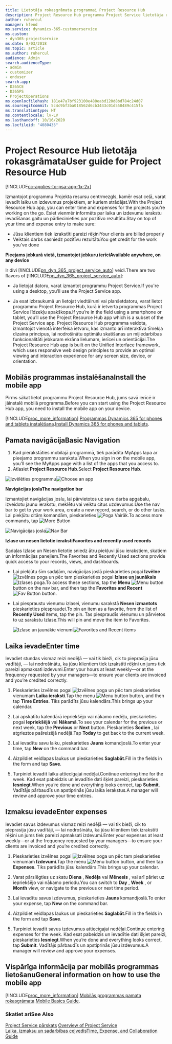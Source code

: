 ```yaml
---
title: Lietotāja rokasgrāmata programmai Project Resource Hub
description: Project Resource Hub programma Project Service lietotāja rokasgrāmata
author: ruhercul
manager: kfend
ms.service: dynamics-365-customerservice
ms.custom:
- dyn365-projectservice
ms.date: 8/03/2018
ms.topic: article
ms.author: ruhercul
audience: Admin
search.audienceType:
- admin
- customizer
- enduser
search.app:
- D365CE
- D365PS
- ProjectOperations
ms.openlocfilehash: 181e47a7bf923100e480eabd120d8bd784c24d07
ms.sourcegitcommit: 5c4c9bf3ba018562d6cb3443c01d550489c415fa
ms.translationtype: HT
ms.contentlocale: lv-LV
ms.lasthandoff: 10/16/2020
ms.locfileid: "4080435"
---
```

# <a name="user-guide-for-project-resource-hub"></a><span data-ttu-id="35b3d-103">Project Resource Hub lietotāja rokasgrāmata</span><span class="sxs-lookup"><span data-stu-id="35b3d-103">User guide for Project Resource Hub</span></span>

[!INCLUDE[cc-applies-to-psa-app-1x-2x](../includes/cc-applies-to-psa-app-1x-2x.md)]

<span data-ttu-id="35b3d-104">Izmantojot programmu Projekta resursu centrmezgls, kamēr esat ceļā, varat ievadīt laiku un izdevumus projektiem, ar kuriem strādājat.</span><span class="sxs-lookup"><span data-stu-id="35b3d-104">With the Project Resource Hub app, you can enter time and expenses for the projects you’re working on the go.</span></span> <span data-ttu-id="35b3d-105">Esiet vienmēr informēts par laika un izdevumu ierakstu ievadīšanas gaitu un pārliecinieties par pozitīvo rezultātu.</span><span class="sxs-lookup"><span data-stu-id="35b3d-105">Stay on top of your time and expense entry to make sure:</span></span>

- <span data-ttu-id="35b3d-106">Jūsu klientiem tiek izrakstīti pareizi rēķini</span><span class="sxs-lookup"><span data-stu-id="35b3d-106">Your clients are billed properly</span></span>
- <span data-ttu-id="35b3d-107">Veiktais darbs sasniedz pozitīvu rezultātu</span><span class="sxs-lookup"><span data-stu-id="35b3d-107">You get credit for the work you’ve done</span></span>

<span data-ttu-id="35b3d-108">**Pieejams jebkurā vietā, izmantojot jebkuru ierīci**</span><span class="sxs-lookup"><span data-stu-id="35b3d-108">**Available anywhere, on any device**</span></span>

<span data-ttu-id="35b3d-109">Ir divi [!INCLUDE[pn_dyn_365_project_service_auto](../includes/pn-dyn-365-project-service-auto.md)] veidi.</span><span class="sxs-lookup"><span data-stu-id="35b3d-109">There are two flavors of [!INCLUDE[pn_dyn_365_project_service_auto](../includes/pn-dyn-365-project-service-auto.md)]:</span></span> 

- <span data-ttu-id="35b3d-110">Ja lietojat datoru, varat izmantot programmu Project Service.</span><span class="sxs-lookup"><span data-stu-id="35b3d-110">If you're using a desktop, you'll use the Project Service app.</span></span> 

- <span data-ttu-id="35b3d-111">Ja esat izbraukumā un lietojat viedtālruni vai planšetdatoru, varat lietot programmu Project Resource Hub, kurā ir ietverta programmas Project Service līdzekļu apakškopa.</span><span class="sxs-lookup"><span data-stu-id="35b3d-111">If you’re in the field using a smartphone or tablet, you’ll use the Project Resource Hub app which is a subset of the Project Service  app.</span></span> <span data-ttu-id="35b3d-112">Project Resource Hub programma veidota, izmantojot vienotā interfeisa ietvaru, kas izmanto arī interaktīva tīmekļa dizaina principus, lai nodrošinātu optimālu skatīšanas un mijiedarbības funkcionalitāti jebkuram ekrāna lielumam, ierīcei un orientācijai.</span><span class="sxs-lookup"><span data-stu-id="35b3d-112">The Project Resource Hub app is built on the Unified Interface framework, which uses responsive web design principles to provide an optimal viewing and interaction experience for any screen size, device, or orientation.</span></span> 


## <a name="install-the-mobile-app"></a><span data-ttu-id="35b3d-113">Mobilās programmas instalēšana</span><span class="sxs-lookup"><span data-stu-id="35b3d-113">Install the mobile app</span></span>
<span data-ttu-id="35b3d-114">Pirms sākat lietot programmu Project Resource Hub, jums savā ierīcē ir jāinstalē mobilā programma.</span><span class="sxs-lookup"><span data-stu-id="35b3d-114">Before you can start using the Project Resource Hub app, you need to install the mobile app on your device.</span></span> 

[!INCLUDE[proc_more_information](../includes/proc-more-information.md)] <span data-ttu-id="35b3d-115">[Programmas Dynamics 365 for phones and tablets instalēšana](https://docs.microsoft.com/dynamics365/mobile-app/install-dynamics-365-for-phones-and-tablets).</span><span class="sxs-lookup"><span data-stu-id="35b3d-115">[Install Dynamics 365 for phones and tablets](https://docs.microsoft.com/dynamics365/mobile-app/install-dynamics-365-for-phones-and-tablets).</span></span>

## <a name="basic-navigation"></a><span data-ttu-id="35b3d-116">Pamata navigācija</span><span class="sxs-lookup"><span data-stu-id="35b3d-116">Basic Navigation</span></span>
1.  <span data-ttu-id="35b3d-117">Kad pierakstāties mobilajā programmā, tiek parādīta MyApps lapa ar pieejamo programmu sarakstu.</span><span class="sxs-lookup"><span data-stu-id="35b3d-117">When you sign in on the mobile app, you’ll see the MyApps page with a list of the apps that you access to.</span></span> 
2.  <span data-ttu-id="35b3d-118">Atlasiet **Project Resource Hub**.</span><span class="sxs-lookup"><span data-stu-id="35b3d-118">Select **Project Resource Hub**.</span></span>

<span data-ttu-id="35b3d-119">![Izvēlēties programmu](media/chooseApp_1.png "Izvēlēties programmu")</span><span class="sxs-lookup"><span data-stu-id="35b3d-119">![Choose an app](media/chooseApp_1.png "Choose an app")</span></span>

<span data-ttu-id="35b3d-120">**Navigācijas josla**</span><span class="sxs-lookup"><span data-stu-id="35b3d-120">**The navigation bar**</span></span>

<span data-ttu-id="35b3d-121">Izmantojiet navigācijas joslu, lai pārvietotos uz savu darba apgabalu, izveidotu jaunu ierakstu, meklētu vai veiktu citus uzdevumus.</span><span class="sxs-lookup"><span data-stu-id="35b3d-121">Use the nav bar to get to your work area, create a new record, search, or do other tasks.</span></span> <span data-ttu-id="35b3d-122">Lai piekļūtu citām komandām, pieskarieties ![Poga Vairāk](media/MoreButton.png "Poga Vairāk").</span><span class="sxs-lookup"><span data-stu-id="35b3d-122">To access more commands, tap ![More Button](media/MoreButton.png "More Button")</span></span>

<span data-ttu-id="35b3d-123">![Navigācijas josla](media/NavBar_2.png "Navigācijas josla")</span><span class="sxs-lookup"><span data-stu-id="35b3d-123">![Nav Bar](media/NavBar_2.png "Nav Bar")</span></span>

<span data-ttu-id="35b3d-124">**Izlase un nesen lietotie ieraksti**</span><span class="sxs-lookup"><span data-stu-id="35b3d-124">**Favorites and recently used records**</span></span>

<span data-ttu-id="35b3d-125">Sadaļas Izlase un Nesen lietotie sniedz ātru piekļuvi jūsu ierakstiem, skatiem un informācijas paneļiem.</span><span class="sxs-lookup"><span data-stu-id="35b3d-125">The Favorites and Recently Used sections provide quick access to your records, views, and dashboards.</span></span> 

- <span data-ttu-id="35b3d-126">Lai piekļūtu šīm sadaļām, navigācijas joslā pieskarieties pogai **Izvēlne** ![Izvēlnes poga](media/MenuButton.png "Izvēlnes poga") un pēc tam pieskarieties pogai **Izlase un jaunākais** ![Izlases poga](media/FavButton.png "Izlases poga").</span><span class="sxs-lookup"><span data-stu-id="35b3d-126">To access these sections, tap the **Menu** ![Menu button](media/MenuButton.png "Menu button") button on the nav bar, and then tap the **Favorites and Recent** ![Fav Button](media/FavButton.png "Fav Button") button.</span></span>

- <span data-ttu-id="35b3d-127">Lai piespraustu vienumu izlasei, vienumu sarakstā **Nesen izmantots** pieskarieties piespraudei.</span><span class="sxs-lookup"><span data-stu-id="35b3d-127">To pin an item as a favorite, from the list of **Recently Used** items, tap the pin.</span></span> <span data-ttu-id="35b3d-128">Tas piespraudīs vienumu un pārvietos to uz sarakstu Izlase.</span><span class="sxs-lookup"><span data-stu-id="35b3d-128">This will pin and move the item to Favorites.</span></span>

  <span data-ttu-id="35b3d-129">![Izlase un jaunākie vienumi](media/Favs_3.png "Izlase un jaunākie vienumi")</span><span class="sxs-lookup"><span data-stu-id="35b3d-129">![Favorites and Recent items](media/Favs_3.png "Favorites and Recent items")</span></span>
 
## <a name="enter-time"></a><span data-ttu-id="35b3d-130">Laika ievade</span><span class="sxs-lookup"><span data-stu-id="35b3d-130">Enter time</span></span>
<span data-ttu-id="35b3d-131">Ievadiet stundas vismaz reizi nedēļā — vai tik bieži, cik to pieprasīja jūsu vadītāji, — lai nodrošinātu, ka jūsu klientiem tiek izrakstīti rēķini un jums tiek pareizi apmaksati izdevumi.</span><span class="sxs-lookup"><span data-stu-id="35b3d-131">Enter your hours at least weekly—or at the frequency requested by your managers—to ensure your clients are invoiced and you’re credited correctly.</span></span>

1. <span data-ttu-id="35b3d-132">Pieskarieties izvēlnes pogai ![Izvēlnes poga](media/MenuButton.png "Izvēlnes poga") un pēc tam pieskarieties vienumam **Laika ieraksti**.</span><span class="sxs-lookup"><span data-stu-id="35b3d-132">Tap the menu ![Menu button](media/MenuButton.png "Menu button") button, and then tap **Time Entries**.</span></span> <span data-ttu-id="35b3d-133">Tiks parādīts jūsu kalendārs.</span><span class="sxs-lookup"><span data-stu-id="35b3d-133">This brings up your calendar.</span></span>

2. <span data-ttu-id="35b3d-134">Lai apskatītu kalendārā iepriekšējo vai nākamo nedēļu, pieskarieties pogai **Iepriekšējā** vai **Nākamā**.</span><span class="sxs-lookup"><span data-stu-id="35b3d-134">To see your calendar for the previous or next week, tap the **Previous** or **Next** button.</span></span> <span data-ttu-id="35b3d-135">Pieskarieties **Šodien** , lai atgrieztos pašreizējā nedēļā.</span><span class="sxs-lookup"><span data-stu-id="35b3d-135">Tap **Today** to get back to the current week.</span></span>

3. <span data-ttu-id="35b3d-136">Lai ievadītu savu laiku, pieskarieties **Jauns** komandjoslā.</span><span class="sxs-lookup"><span data-stu-id="35b3d-136">To enter your time, tap **New** on the command bar.</span></span> 

4. <span data-ttu-id="35b3d-137">Aizpildiet veidlapas laukus un pieskarieties **Saglabāt**.</span><span class="sxs-lookup"><span data-stu-id="35b3d-137">Fill in the fields in the form and tap **Save**.</span></span>

5. <span data-ttu-id="35b3d-138">Turpiniet ievadīt laiku attiecīgajai nedēļai.</span><span class="sxs-lookup"><span data-stu-id="35b3d-138">Continue entering time for the week.</span></span> <span data-ttu-id="35b3d-139">Kad esat pabeidzis un ievadītie dati šķiet pareizi, pieskarieties **Iesniegt**.</span><span class="sxs-lookup"><span data-stu-id="35b3d-139">When you’re done and everything looks correct, tap **Submit**.</span></span> <span data-ttu-id="35b3d-140">Vadītājs pārbaudīs un apstiprinās jūsu laika ierakstus.</span><span class="sxs-lookup"><span data-stu-id="35b3d-140">A manager will review and approve your time entries.</span></span>

## <a name="enter-expenses"></a><span data-ttu-id="35b3d-141">Izmaksu ievade</span><span class="sxs-lookup"><span data-stu-id="35b3d-141">Enter expenses</span></span> 
<span data-ttu-id="35b3d-142">Ievadiet savus izdevumus vismaz reizi nedēļā — vai tik bieži, cik to pieprasīja jūsu vadītāji, — lai nodrošinātu, ka jūsu klientiem tiek izrakstīti rēķini un jums tiek pareizi apmaksati izdevumi.</span><span class="sxs-lookup"><span data-stu-id="35b3d-142">Enter your expenses at least weekly—or at the frequency requested by your managers—to ensure your clients are invoiced and you’re credited correctly.</span></span>

1. <span data-ttu-id="35b3d-143">Pieskarieties izvēlnes pogai ![Izvēlnes poga](media/MenuButton.png "Izvēlnes poga") un pēc tam pieskarieties vienumam **Izdevumi**.</span><span class="sxs-lookup"><span data-stu-id="35b3d-143">Tap the menu ![Menu button](media/MenuButton.png "Menu button") button, and then tap **Expenses**.</span></span> <span data-ttu-id="35b3d-144">Tiks parādīts jūsu kalendārs.</span><span class="sxs-lookup"><span data-stu-id="35b3d-144">This brings up your calendar.</span></span>

2. <span data-ttu-id="35b3d-145">Varat pārslēgties uz skatu **Diena** , **Nedēļa** vai **Mēnesis** , vai arī pāriet uz iepriekšējo vai nākamo periodu.</span><span class="sxs-lookup"><span data-stu-id="35b3d-145">You can switch to **Day** , **Week** , or **Month** view, or navigate to the previous or next time period.</span></span> 

3. <span data-ttu-id="35b3d-146">Lai ievadītu savus izdevumus, pieskarieties **Jauns** komandjoslā.</span><span class="sxs-lookup"><span data-stu-id="35b3d-146">To enter your expense, tap **New** on the command bar.</span></span> 

4. <span data-ttu-id="35b3d-147">Aizpildiet veidlapas laukus un pieskarieties **Saglabāt**.</span><span class="sxs-lookup"><span data-stu-id="35b3d-147">Fill in the fields in the form and tap **Save**.</span></span>

5. <span data-ttu-id="35b3d-148">Turpiniet ievadīt savus izdevumus attiecīgajai nedēļai.</span><span class="sxs-lookup"><span data-stu-id="35b3d-148">Continue entering expenses for the week.</span></span> <span data-ttu-id="35b3d-149">Kad esat pabeidzis un ievadītie dati šķiet pareizi, pieskarieties **Iesniegt**.</span><span class="sxs-lookup"><span data-stu-id="35b3d-149">When you’re done and everything looks correct, tap **Submit**.</span></span> <span data-ttu-id="35b3d-150">Vadītājs pārbaudīs un apstiprinās jūsu izdevumus.</span><span class="sxs-lookup"><span data-stu-id="35b3d-150">A manager will review and approve your expenses.</span></span>

## <a name="general-information-on-how-to-use-the-mobile-app"></a><span data-ttu-id="35b3d-151">Vispārīga informācija par mobilās programmas lietošanu</span><span class="sxs-lookup"><span data-stu-id="35b3d-151">General information on how to use the mobile app</span></span> 
[!INCLUDE[proc_more_information](../includes/proc-more-information.md)] <span data-ttu-id="35b3d-152">[Mobilās programmas pamata rokasgrāmata](https://docs.microsoft.com/dynamics365/mobile-app/dynamics-365-phones-tablets-users-guide).</span><span class="sxs-lookup"><span data-stu-id="35b3d-152">[Mobile Basics Guide](https://docs.microsoft.com/dynamics365/mobile-app/dynamics-365-phones-tablets-users-guide).</span></span>

### <a name="see-also"></a><span data-ttu-id="35b3d-153">Skatiet arī</span><span class="sxs-lookup"><span data-stu-id="35b3d-153">See Also</span></span>  
 <span data-ttu-id="35b3d-154">[Project Service pārskats](../psa/overview.md) </span><span class="sxs-lookup"><span data-stu-id="35b3d-154">[Overview of Project Service](../psa/overview.md) </span></span>  
 [<span data-ttu-id="35b3d-155">Laika, izmaksu un sadarbības ceļvedis</span><span class="sxs-lookup"><span data-stu-id="35b3d-155">Time, Expense, and Collaboration Guide</span></span>](../psa/time-expense-collaboration-guide.md)   
 
